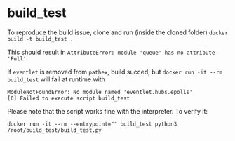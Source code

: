 # build_test

To reproduce the build issue, clone and run (inside the cloned folder)
`docker build -t build_test .`

This should result in `AttributeError: module 'queue' has no attribute 'Full'`

If `eventlet` is removed from `pathex`, build succed, but
`docker run -it --rm build_test` will fail at runtime with 
```
ModuleNotFoundError: No module named 'eventlet.hubs.epolls'
[6] Failed to execute script build_test
```
Please note that the script works fine with the interpreter.
To verify it:
```
docker run -it --rm --entrypoint="" build_test python3 /root/build_test/build_test.py
```
